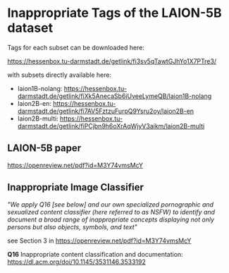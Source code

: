 # Inappropriate Tags of the LAION-5B dataset

Tags for each subset can be downloaded here: 
  
  https://hessenbox.tu-darmstadt.de/getlink/fi3sv5qTawtGJhYo1X7PTre3/

with subsets directly available here:
* laion1B-nolang: https://hessenbox.tu-darmstadt.de/getlink/fiXk5AnecaSb6iUveeLymeQB/laion1B-nolang
* laion2B-en: https://hessenbox.tu-darmstadt.de/getlink/fi7AV5FztzuFurpQ9Ysru2oy/laion2B-en
* laion2B-multi: https://hessenbox.tu-darmstadt.de/getlink/fiPCjbn9h6oXrAqWjyV3aikm/laion2B-multi


## LAION-5B paper
https://openreview.net/pdf?id=M3Y74vmsMcY

## Inappropriate Image Classifier
*"We apply Q16 [see below] and our own specialized pornographic and sexualized content classifier (here
referred to as NSFW) to identify and document a broad range of inappropriate concepts displaying
not only persons but also objects, symbols, and text"*

see Section 3 in https://openreview.net/pdf?id=M3Y74vmsMcY

**Q16**
Inappropriate content classification and documentation:
https://dl.acm.org/doi/10.1145/3531146.3533192
